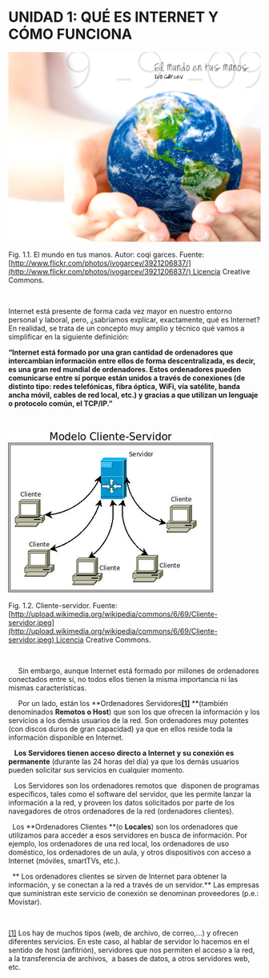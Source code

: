 
# UNIDAD 1: QUÉ ES INTERNET Y CÓMO FUNCIONA


![](img/3921206837_109d3116d7_o.jpg)

Fig. 1.1. El mundo en tus manos. Autor: coqi garces. Fuente: [http://www.flickr.com/photos/ivogarcev/3921206837/](http://www.flickr.com/photos/ivogarcev/3921206837/) Licencia Creative Commons.

 

Internet está presente de forma cada vez mayor en nuestro entorno personal y laboral, pero, ¿sabríamos explicar, exactamente, qué es Internet? En realidad, se trata de un concepto muy amplio y técnico qué vamos a simplificar en la siguiente definición:

**“Internet está formado por una gran cantidad de ordenadores que intercambian información entre ellos de forma descentralizada, es decir, es una gran red mundial de ordenadores. Estos ordenadores pueden comunicarse entre sí porque están unidos a través de conexiones (de distinto tipo: redes telefónicas, fibra óptica, WiFi, vía satélite, banda ancha móvil, cables de red local, etc.) y gracias a que utilizan un lenguaje o protocolo común, el TCP/IP.”**

 


![](img/Cliente-servidor_wiki.jpg)

Fig. 1.2. Cliente-servidor. Fuente: [http://upload.wikimedia.org/wikipedia/commons/6/69/Cliente-servidor.jpeg](http://upload.wikimedia.org/wikipedia/commons/6/69/Cliente-servidor.jpeg) Licencia Creative Commons.

 

     Sin embargo, aunque Internet está formado por millones de ordenadores conectados entre sí, no todos ellos tienen la misma importancia ni las mismas características.

     Por un lado, están los **Ordenadores Servidores[**[1]**](#_ftn1) **(también denominados **Remotos o Host**) que son los que ofrecen la información y los servicios a los demás usuarios de la red. Son ordenadores muy potentes (con discos duros de gran capacidad) ya que en ellos reside toda la información disponible en Internet.

   **Los Servidores tienen acceso directo a Internet y su conexión es permanente** (durante las 24 horas del día) ya que los demás usuarios pueden solicitar sus servicios en cualquier momento.

   Los Servidores son los ordenadores remotos que  disponen de programas específicos, tales como el software del servidor, que les permite lanzar la información a la red, y proveen los datos solicitados por parte de los navegadores de otros ordenadores de la red (ordenadores clientes).

  Los **Ordenadores Clientes **(o **Locales**) son los ordenadores que utilizamos para acceder a esos servidores en busca de información. Por ejemplo, los ordenadores de una red local, los ordenadores de uso doméstico, los ordenadores de un aula, y otros dispositivos con acceso a Internet (móviles, smartTVs, etc.).

  ** Los ordenadores clientes se sirven de Internet para obtener la información, y se conectan a la red a través de un servidor.** Las empresas que suministran este servicio de conexión se denominan proveedores (p.e.: Movistar).                    

 

[[1]](#_ftnref1) Los hay de muchos tipos (web, de archivo, de correo,...) y ofrecen diferentes servicios. En este caso, al hablar de servidor lo hacemos en el sentido de host (anfitrión), servidores que nos permiten el acceso a la red, a la transferencia de archivos,  a bases de datos, a otros servidores web, etc.

